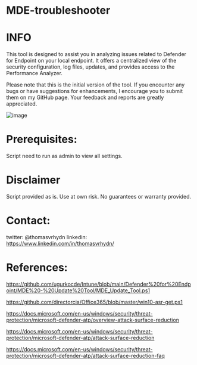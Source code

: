 # MDE-troubleshooter
# INFO

This tool is designed to assist you in analyzing issues related to Defender for Endpoint on your local endpoint. It offers a centralized view of the security configuration, log files, updates, and provides access to the Performance Analyzer.

Please note that this is the initial version of the tool. If you encounter any bugs or have suggestions for enhancements, I encourage you to submit them on my GitHub page. Your feedback and reports are greatly appreciated.

![image](https://github.com/ThomasVrhydn/MDE-troubleshooter/assets/80472867/a604e7e7-9fd1-4c98-8a41-505b6c537b96)

# Prerequisites: 

Script need to run as admin to view all settings.

# Disclaimer

Script provided as is. Use at own risk. No guarantees or warranty provided.

# Contact:
twitter:  @thomasvrhydn
linkedin: https://www.linkedin.com/in/thomasvrhydn/

# References:

https://github.com/ugurkocde/Intune/blob/main/Defender%20for%20Endpoint/MDE%20-%20Update%20Tool/MDE_Update_Tool.ps1

https://github.com/directorcia/Office365/blob/master/win10-asr-get.ps1

https://docs.microsoft.com/en-us/windows/security/threat-protection/microsoft-defender-atp/overview-attack-surface-reduction

https://docs.microsoft.com/en-us/windows/security/threat-protection/microsoft-defender-atp/attack-surface-reduction

https://docs.microsoft.com/en-us/windows/security/threat-protection/microsoft-defender-atp/attack-surface-reduction-faq

